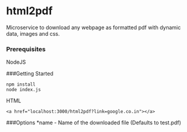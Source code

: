 # html2pdf
Microservice to download any webpage as formatted pdf with dynamic data, images and css.

### Prerequisites
NodeJS


###Getting Started

```
npm install
node index.js
```
HTML
```
<a href="localhost:3000/html2pdf?link=google.co.in"></a>
```

###Options
*name - Name of the downloaded file (Defaults to test.pdf)

